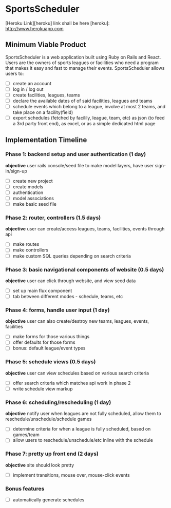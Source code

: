 # SportsScheduler

[Heroku Link][heroku] link shall be here
[heroku]: http://www.herokuapp.com

## Minimum Viable Product

SportsScheduler is a web application built using Ruby on Rails and React. Users are the owners of sports leagues or facilities who need a program that makes it easy and fast to manage their events. SportsScheduler allows users to:

- [ ] create an account
- [ ] log in / log out
- [ ] create facilities, leagues, teams
- [ ] declare the available dates of of said facilities, leagues and teams
- [ ] schedule events which belong to a league, involve at most 2 teams, and take place on a facility(field)
- [ ] export schedules (fetched by facilily, league, team, etc) as json (to feed a 3rd party front end), as excel, or as a simple dedicated html page

[views]: ./wireframes
[components]: ./react-components.md
[stores]: ./flux-stores.md
[API endpoints]: ./api-endpoints.md
[DB Schema]: ./db-schema.md

## Implementation Timeline

### Phase 1: backend setup and user authentication (1 day)

**objective** user rails console/seed file to make model layers, have user sign-in/sign-up

- [ ] create new project
- [ ] create models
- [ ] authentication
- [ ] model associations
- [ ] make basic seed file

### Phase 2: router, controllers (1.5 days)

**objective** user can create/access leagues, teams, facilities, events through api

- [ ] make routes
- [ ] make controllers
- [ ] make custom SQL queries depending on search criteria

### Phase 3: basic navigational components of website (0.5 days)

**objective** user can click through website, and view seed data

- [ ] set up main flux component
- [ ] tab between different modes - schedule, teams, etc

### Phase 4: forms, handle user input (1 day)

**objective** user can also create/destroy new teams, leagues, events, facilities

- [ ] make forms for those various things
- [ ] offer defaults for those forms
- [ ] bonus: default league/event types

### Phase 5: schedule views (0.5 days)

**objective** user can view schedules based on various search criteria

- [ ] offer search criteria which matches api work in phase 2
- [ ] write schedule view markup

### Phase 6: scheduling/rescheduling (1 day)

**objective** notify user when leagues are not fully scheduled, allow them to reschedule/unschedule/schedule games

- [ ] determine criteria for when a league is fully scheduled, based on games/team
- [ ] allow users to reschedule/unschedule/etc inline with the schedule

### Phase 7: pretty up front end (2 days)

**objective** site should look pretty

- [ ] implement transitions, mouse over, mouse-click events

### Bonus features

- [ ] automatically generate schedules

